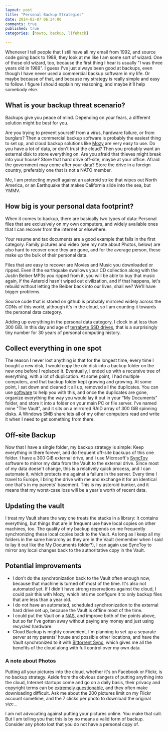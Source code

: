 ```yaml
---
layout: post
title: "Personal Backup Strategies"
date: 2014-02-07 06:24:00
comments: true
published: true
categories: [howto, backup, lifehack]

---
```

Whenever I tell people that I still have all my email from 1992,
and source code going back to 1989, they look at me like I am some
sort of wizard. One of those old wizard, too, because the first thing
I hear is usually "I was three years old in 1989". I guess I've just
always been good at backups, even though I have never used a
commercial backup software in my life. Or maybe because of that, and
because my strategy is really simple and easy to follow. I figure I
should explain my reasoning, and maybe it'll help somebody else.

<!-- more -->
## What is your backup threat scenario?

Backups give you peace of mind. Depending on your fears, a different
solution might be best for you. 

Are you trying to prevent yourself from a virus, hardware failure, or
from burglars? Then a commercial backup software is probably the
easiest thing to set up, and cloud backup solutions like
[Mozy](https://mozy.com/free?ref=KHLLU7 "Easy Cloud Backup") are very
easy to use. Do you have a lot of data, or don't trust the cloud? Then
you probably want an external disk to store everything on. Are you
afraid that thieves might break into your house? Store that hard drive
off-site, maybe at your office. Afraid the government may come after
your data? Store the drive in a foreign country, preferably one that
is not a NATO member.

Me, I am protecting myself against an asteroid strike that wipes out
North America, or an Earthquake that makes California slide into the
sea, but YMMV.

## How big is your personal data footprint?

When it comes to backup, there are basically two types of data:
Personal files that are exclusively on my own computers, and widely
available ones that I can recover from the internet or elsewhere. 

Your resume and tax documents are a good example that falls in the
first category. Family pictures and video (see my note about Photos,
below) are also hard to recover once they are gone, and for the
average person, these make up the bulk of their personal data.

Files that are easy to recover are Movies and Music you downloaded or
ripped. Even if the earthquake swallows your CD collection along with
the Justin Beiber MP3s you ripped from it, you will be able to buy
that music again, if the Asteroid hasn't wiped out civilization, and
if that happens, let's rebuild without letting the Beiber back into
our lives, shall we? We'll have bigger problems. 

Source code that is stored on github is probably mirrored widely
across the CDNs of this world, although it's in the cloud, so I am
counting it towards the personal data category.  

Adding up everything in the personal data category, I clock in at less
than 300 GiB. In this day and age of [terrabyte SSD
drives](http://www.amazon.com/dp/B00E3W16OU/ref=twister_B00EHFJJHY),
that is a surprisingly tiny number for 30 years of personal computing
history.

## Collect everything in one spot

The reason I never lost anything is that for the longest time, every
time I bought a new disk, I would copy the old disk into a backup
folder on the new one before I replaced it. Eventually, I ended up
with a recursive tree of everything, with a lot of duplication. At
some point, I had multiple computers, and that backup folder kept
growing and growing. At some point, I sat down and cleaned it all up,
removed all the duplicates. You can use
[software](http://www.tucows.com/preview/511502/Duplicate-File-Remover)
to help you with this, and once the duplicates are gone, organize
everything the way you would lay it out in your "My Documents" folder,
and store it into a folder on your main PC or file server. I've named
mine "The Vault", and it sits on a mirrored RAID array of 300 GiB
spinning disks. A Windows SMB share lets all of my other computers
read and write it when I need to get something from there.

## Off-site Backup

Now that I have a single folder, my backup strategy is simple: Keep
everything in there forever, and do frequent off-site backups of this
one folder. I have a 300 GiB external drive, and I use Microsoft's
[SyncToy](https://en.wikipedia.org/wiki/SyncToy) software to mirror my
data from the Vault to the external drive. Since most of my data
doesn't change, this is a relatively quick process, and I can automate
it, which protects me against a failure in the server. Every time I
travel to Europe, I bring the drive with me and exchange it for an
identical one that's in my parents' basement. This is my asteroid
bunker, and it means that my worst-case loss will be a year's worth of
recent data.

## Updating the vault

I treat my Vault share the way one treats the stacks in a library: It
contains everything, but things that are in frequent use have local
copies on other machines, too. The quality of my backup depends on me
frequently synchronizing these local copies back to the Vault. As long
as I keep all my folders in the same hierarchy as they are in the
Vault (remember when I said to lay it out like the My Documents
folder?), I can again use SyncToy to mirror any local changes back to
the authoritative copy in the Vault.

## Potential improvements

* I don't do the synchronization back to the Vault often enough now, because that machine is turned off most of the time. It's also not automated yet. If I didn't have strong reservations against the cloud, I could pair this with Mozy, which lets me configure it to only backup files that are less than a year old.
* I do not have an automated, scheduled synchronization to the external hard drive set up, because the Vault is offline most of the time.
* I could put the Vault on a [NAS](http://www.synology.com/events/2013_us_photographer.php?lang=us), and improve both of the points above, but so far I've gotten away without paying any money and just using recycled hardware.
* Cloud Backup is mighty convenient. I'm planning to set up a separate server at my parents' house and possible other locations, and have the Vault synchronized to it with [Bittorrent Sync](http://www.bittorrent.com/sync), which gives me all the benefits of the cloud along with full control over my own data.

### A note about Photos

Putting all your pictures into the cloud, whether it's on Facebook or
Flickr, is no backup strategy. Aside from the obvious dangers of
putting anything into the cloud, Internet startups come and go on a
daily basis, their privacy and copyright terms can be [extremely
questionable](http://tosdr.org/ "Terms of Service, Didn't Read"), and
they often make downloading difficult. Ask me about the 200 pictures
limit on my Flickr account sometime, and the 7 clicks per photo to
download the original size...

I am not advocating against putting your pictures online. You make
that call. But I am telling you that this is by no means a valid form
of backup. Consider any photo lost that you do not have a personal
copy of.
